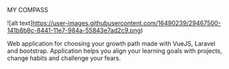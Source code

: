 MY COMPASS

![alt text]https://user-images.githubusercontent.com/16490239/29467500-141b8b8c-8441-11e7-984a-55843e7ad2c9.png)

Web application for choosing your growth path made with VueJS, Laravel and bootstrap. Application helps you align your learning goals with projects, change habits and challenge your fears.
